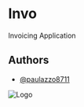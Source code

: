 
# Invo

Invoicing Application


## Authors

- [@paulazzo8711](https://www.github.com/paulazzo8711)


![Logo](https://dsmcomms.com/wp-content/uploads/2024/07/DSM-White-edited-300x169.png)

